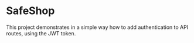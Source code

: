 # SafeShop

This project demonstrates in a simple way how to add authentication to API routes, using the JWT token.
